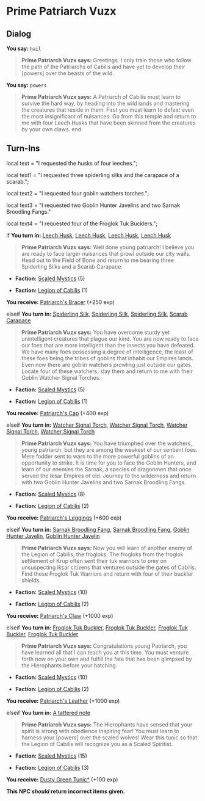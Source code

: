 # Prime Patriarch Vuzx
## Dialog

**You say:** `hail`



>**Prime Patriarch Vuzx says:** Greetings. I only train those who follow the path of the Patriarchs of Cabilis and have yet to develop their [powers] over the beasts of the wild.

**You say:** `powers`




>**Prime Patriarch Vuzx says:** A Patriarch of Cabilis must learn to survive the hard way, by heading into the wild lands and mastering the creatures that reside in them. First you must learn to defeat even the most insignificant of nuisances. Go from this temple and return to me with four Leech Husks that have been skinned from the creatures by your own claws.
end

## Turn-Ins



local text = "I requested the husks of four leeches.";

local text1 = "I requested three spiderling silks and the carapace of a scarab.";

local text2 = "I requested four goblin watchers torches.";

local text3 = "I requested two Goblin Hunter Javelins and two Sarnak Broodling Fangs."

local text4 = "I requested four of the Froglok Tuk Bucklers.";



if **You turn in:** [Leech Husk](/item/12686), [Leech Husk](/item/12686), [Leech Husk](/item/12686), [Leech Husk](/item/12686)



>**Prime Patriarch Vuzx says:** Well done young patriarch! I believe you are ready to face larger nuisances that prowl outside our city walls. Head out to the Field of Bone and return to me bearing three Spiderling Silks and a Scarab Carapace.





* __Faction:__ [Scaled Mystics](/faction/445) (5)


* __Faction:__ [Legion of Cabilis](/faction/441) (1)


 **You receive:**  [Patriarch's Bracer](/item/7827) (+250 exp)

elseif **You turn in:** [Spiderling Silk](/item/13099), [Spiderling Silk](/item/13099), [Spiderling Silk](/item/13099), [Scarab Carapace](/item/13849)



>**Prime Patriarch Vuzx says:** You have overcome sturdy yet unintelligent creatures that plague our kind. You are now ready to face our foes that are more intelligent than the insects you have defeated. We have many foes possessing a degree of intelligence, the least of these foes being the tribes of goblins that inhabit our Empires lands. Even now there are goblin watchers prowling just outside our gates. Locate four of these watchers, slay them and return to me with their Goblin Watcher Signal Torches.





* __Faction:__ [Scaled Mystics](/faction/445) (5)


* __Faction:__ [Legion of Cabilis](/faction/441) (1)


 **You receive:**  [Patriarch's Cap](/item/7828) (+400 exp)

elseif **You turn in:** [Watcher Signal Torch](/item/12441), [Watcher Signal Torch](/item/12441), [Watcher Signal Torch](/item/12441), [Watcher Signal Torch](/item/12441)



>**Prime Patriarch Vuzx says:** You have triumphed over the watchers, young patriarch, but they are among the weakest of our sentient foes. Mere fodder sent to warn to the more powerful goblins of an opportunity to strike. It is time for you to face the Goblin Hunters, and learn of our enemies the Sarnak, a species of dragonmen that once served the Iksar Empires of old. Journey to the wilderness and return with two Goblin Hunter Javelins and two Sarnak Broodling Fangs.





* __Faction:__ [Scaled Mystics](/faction/445) (8)


* __Faction:__ [Legion of Cabilis](/faction/441) (2)


 **You receive:**  [Patriarch's Leggings](/item/7829) (+600 exp)

elseif **You turn in:** [Sarnak Broodling Fang](/item/14599), [Sarnak Broodling Fang](/item/14599), [Goblin Hunter Javelin](/item/12432), [Goblin Hunter Javelin](/item/12432)



>**Prime Patriarch Vuzx says:** Now you will learn of another enemy of the Legion of Cabilis, the frogloks. The frogloks from the froglok settlement of Krup often sent their tuk warriors to prey on unsuspecting Iksar citizens that ventures outside the gates of Cabilis. Find these Froglok Tuk Warriors and return with four of their buckler shields.





* __Faction:__ [Scaled Mystics](/faction/445) (10)


* __Faction:__ [Legion of Cabilis](/faction/441) (2)


 **You receive:**  [Patriarch's Claw](/item/7830) (+1000 exp)

elseif **You turn in:** [Froglok Tuk Buckler](/item/8999), [Froglok Tuk Buckler](/item/8999), [Froglok Tuk Buckler](/item/8999), [Froglok Tuk Buckler](/item/8999)




>**Prime Patriarch Vuzx says:** Congratulations young Patriarch, you have learned all that I can teach you at this time. You must venture forth now on your own and fulfill the fate that has been glimpsed by the Hierophants before your hatching.





* __Faction:__ [Scaled Mystics](/faction/445) (10)


* __Faction:__ [Legion of Cabilis](/faction/441) (2)


 **You receive:**  [Patriarch's Leather](/item/7831) (+1000 exp)

elseif **You turn in:** [A tattered note](/item/18848)



>**Prime Patriarch Vuzx says:** The Hierophants have sensed that your spirit is strong with obedience inspiring fear! You must learn to harness your [powers] over the scaled wolves! Wear this tunic so that the Legion of Cabilis will recognize you as a Scaled Spiritist.


* __Faction:__ [Scaled Mystics](/faction/445) (15)


* __Faction:__ [Legion of Cabilis](/faction/441) (3)






 **You receive:**  [Dusty Green Tunic*](/item/13577) (+100 exp)

**This NPC *should* return incorrect items given.**
